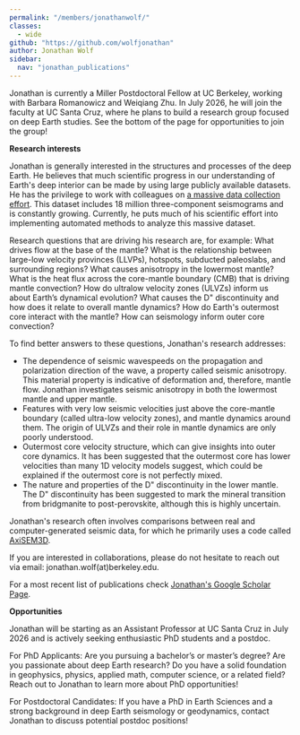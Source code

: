```yaml
---
permalink: "/members/jonathanwolf/"
classes:
  - wide
github: "https://github.com/wolfjonathan"
author: Jonathan Wolf
sidebar:
  nav: "jonathan_publications"
---
```


Jonathan is currently a Miller Postdoctoral Fellow at UC Berkeley, working with Barbara Romanowicz and Weiqiang Zhu. In July 2026, he will join the faculty at UC Santa Cruz, where he plans to build a research group focused on deep Earth studies. See the bottom of the page for opportunities to join the group!

<strong> Research interests </strong>

Jonathan is generally interested in the structures and processes of the deep Earth. He believes that much scientific progress in our understanding of Earth's deep interior can be made by using large publicly available datasets. He has the privilege to work with colleagues on [a massive data collection effort](http://adept.sese.asu.edu/). This dataset includes 18 million three-component seismograms and is constantly growing. Currently, he puts much of his scientific effort into implementing automated methods to analyze this massive dataset.

Research questions that are driving his research are, for example:
What drives flow at the base of the mantle? What is the relationship between large-low velocity provinces (LLVPs), hotspots, subducted paleoslabs, and surrounding regions? What causes anisotropy in the lowermost mantle? What is the heat flux across the core-mantle boundary (CMB) that is driving mantle convection? How do ultralow velocity zones (ULVZs) inform us about Earth’s dynamical evolution? What causes the D" discontinuity and how does it relate to overall mantle dynamics? How do Earth's outermost core interact with the mantle? How can seismology inform outer core convection?

To find better answers to these questions, Jonathan's research addresses:
- The dependence of seismic wavespeeds on the propagation and polarization direction of the wave, a property called seismic anisotropy. This material property is indicative of deformation and, therefore, mantle flow. Jonathan investigates seismic anisotropy in both the lowermost mantle and upper mantle.
- Features with very low seismic velocities just above the core-mantle boundary (called ultra-low velocity zones), and mantle dynamics around them. The origin of ULVZs and their role in mantle dynamics are only poorly understood.
- Outermost core velocity structure, which can give insights into outer core dynamics. It has been suggested that the outermost core has lower velocities than many 1D velocity models suggest, which could be explained if the outermost core is not perfectly mixed.
- The nature and properties of the D" discontinuity in the lower mantle. The D" discontinuity has been suggested to mark the mineral transition from bridgmanite to post-perovskite, although this is highly uncertain.

Jonathan's research often involves comparisons between real and computer-generated seismic data, for which he primarily uses a code called [AxiSEM3D](https://github.com/AxiSEMunity/AxiSEM3D).

If you are interested in collaborations, please do not hesitate to reach out via email: jonathan.wolf(at)berkeley.edu.

For a most recent list of publications check [Jonathan's Google Scholar Page](https://scholar.google.com/citations?user=m3cfl64AAAAJ&hl=en/).


<strong> Opportunities </strong>

Jonathan will be starting as an Assistant Professor at UC Santa Cruz in July 2026 and is actively seeking enthusiastic PhD students and a postdoc.

For PhD Applicants:
Are you pursuing a bachelor’s or master’s degree? Are you passionate about deep Earth research? Do you have a solid foundation in geophysics, physics, applied math, computer science, or a related field? Reach out to Jonathan to learn more about PhD opportunities!

For Postdoctoral Candidates:
If you have a PhD in Earth Sciences and a strong background in deep Earth seismology or geodynamics, contact Jonathan to discuss potential postdoc positions!

